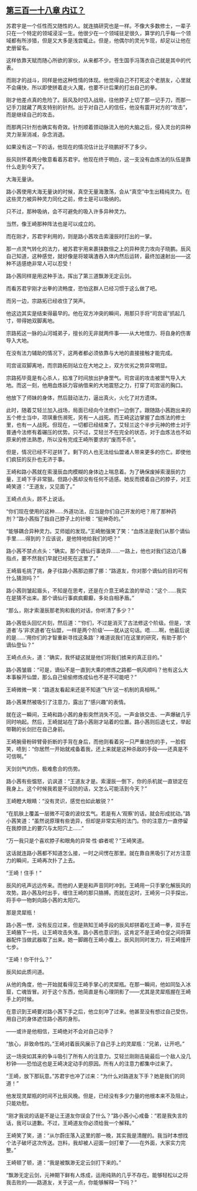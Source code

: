 ## [第三百一十八章 内讧？](https://www.xxbiquge.com/11_11207/9187136.html)


  苏君宇是一个任性而又随性的人。就连搞研究也是一样。不像大多数修士，一辈子只在一个特定的领域浸淫一生。他很少在一个领域驻足很久，算学的几乎每一个领域都有所涉猎，但是又大多是浅尝辄止。但是，他偶尔的灵光乍现，却足以让他在史册留名。

  这样依靠天赋而随心所欲的家伙，从来都不少。苍生国手冯落衣自己就是其中的代表。

  而刚才的战斗，同样是他这种性情的体现。他觉得自己不打死这个老朋友，心里就不会痛快，所以即使拼着走火入魔，也要不计后果的打出自己的拳。

  刚才他差点真的危险了。辰风及时切入战局，往他脖子上切了那一记手刀，而那一记手刀就藏了两支特别的针剂。出于对自己人的信任，他没有震开对方的“攻击”，而是继续自己的攻击。

  而那两只针剂也确实有奇效。针剂顺着颈动脉流入他的大脑之后，侵入灵台的异种灵力渐渐消减，杂念消退。

  如果没有这一下的话，他现在的情况估计比子晓鹏好不了多少。

  辰风则怀着两分敬意看着苏君宇。他现在终于明白，这一支没有血炼法的队伍是靠什么走到今天了。

  大海无量诀。

  路小茜使用大海无量诀的时候，真空无量海激荡，会从“真空”中生出精纯灵力。在这些灵力被异种灵力同化之前，修士是可以吸纳的。

  只不过，那种吸纳，会不可避免的吸入许多异种灵力。

  当然，像王崎那种阵法也是可以成立的。

  而在刚才，苏君宇利用的，则是路小茜攻击索漫辰时打出的一掌。

  那一点灵气转化的法力，被苏君宇用来裹挟数倍之上的异种灵力攻向子晓鹏。辰风自己知道，这种感觉，就好像是将玻璃渣吞入体内然后运转，最终加速射出——这种不适感绝非常人可以忍受！

  路小茜同样是用这种手法，挥出了第三道飘渺无定云剑。

  而看苏君宇刚才出拳的流畅度，恐怕这群人已经习惯于这么做了吧。

  而另一边，宗路拓已经收住了哭声。

  他这边其实是结束得最早的。他在双方冲突的瞬间，用那只手将“司宫谣”抓起几寸，带得她双脚离地。

  宗路拓这一脉的山河城弟子，擅长的无非就两件事——从大地借力、将自身的伤害导入大地。

  在没有法力辅助的情况下，这两者都必须依靠与大地的直接接触才能完成。

  司宫谣双脚离地，而宗路拓则站立在大地之上，双方优劣之势异常明显。

  宗路拓毕竟是有心杀人，掐准了时间放出护身罡气。司宫谣的攻击被罡气导入大地。而这一刻，他用血炼妖力容纳借来的大地震怒之力，打穿了司宫谣的胸口。

  他放下了师妹的身体，然后鼓动法力，逼出真火，火化了对方遗体。

  此时，随着艾轻兰加入战场，局面已经向今法修们一边倒了。跟随路小茜跑出来的五个修士当中，项琪重伤濒死，另有一人战死。而王崎这边掌握了血炼法的修士里，也有一人战死。但现在，一切都已经结束了。艾轻兰这个半步元神的修士对于普通今法修有着碾压的优势。只不过，艾轻兰不在完全的状态，对于血炼法也不如原来的修法熟悉，所以没有完成王崎所要求的“废而不杀”。

  但是，情况已经不可逆转了。剩下的人也无法给仙盟诸人带来更多的伤亡。即使他们疯狂的反扑也无济于事。

  王崎和路小茜就在索漫辰血肉模糊的身体边上喘息着。为了确保废掉索漫辰的力量，王崎下手非常狠。但路小茜却没有任何不适感。她反而摸着自己的脖子，对王崎笑道：“王道友，又见面了。”

  王崎点点头，顾不上说话。

  “你们现在使用的这种……外道功法，应当是你们自己开发的吧？用了那种药剂？”路小茜指了指自己脖子上的针眼：“挺神奇的。”

  “能够耦合异种灵力。艾师姐的发现。”王崎勉强笑了笑：“血炼法是我们从那个谪仙手里……得到的？应该说，是他特地给我们的吧？”

  路小茜不禁点点头：“确实。那个谪仙行事诡异……一路上，他也对我们这边几番指点，要不然我们早就已经死在这里了。”

  王崎眉毛挑了挑，身子往路小茜那边挪了挪：“路道友，你对那个谪仙的目的可有什么猜测吗？”

  路小茜则皱起眉头，不知是在思考，还是在介意王崎孟浪的举动：“这个……我实在是猜不出来。那个谪仙行事疯疯癫癫，多处自相矛盾。”

  “那么，刚才索漫辰那老狗和我的对话，你听清了多少？”

  路小茜低头回忆片刻，然后道：“‘你们，不过是消灭了古法修这个阶级。但是，‘求道者’与‘非求道者’在仙盟，一样是两个阶级’——就从这句话。唔……啊，他最后说的是……‘用你们的才智重新寻找这条路’？难道说我们在这里的研究，有助于那个谪仙登仙？”

  王崎点点头，道：“确实，我怀疑这就是他们将我们掳来的真正目的。”

  路小茜皱眉：“可是，谪仙不是一直到大乘的修炼之路都一帆风顺吗？他有这么大本事躲开仙盟，那么自己偷偷修炼成仙也不是不可能吧？”

  王崎微微一笑：“路道友看起来还是不知道‘飞升’这一机制的真相啊。”

  路小茜果然被吸引了注意力，露出了“感兴趣”的表情。

  就在这一瞬间，王崎和路小茜的身影突然消失不见。一声金铁交击、一声爆破几乎同时响起。然后，王崎就站在了路小茜刚才站着的位置。路小茜则后退七丈，举起带鞘的长剑拦在自己身前。

  王崎腕骨粉碎臂骨折断的手背在身后，而他则看着另一只严重烧伤的手，一脸假笑，啧到：“你居然一开始就戒备着我，还上来就是这种杀敌的手段——还真是不可信啊。”

  天剑剑气灼伤，极难愈合的伤势。

  路小茜有些愠怒，讥讽道：“王道友才是。索漫辰一倒下，你的杀机就一直锁定在我身上。这个时候我若是不设防的话，又怎么可能活到今天？”

  王崎瞪大眼睛：“没有灵识，感觉也如此敏锐？”

  “在肌肤上覆盖一层微不可查的波纹玄气。若是有人‘观察’的话，就会形成扰动。”路小茜笑道：“虽然说原理有些诡异，但却是非常实用的法门。你的注意力一直停留在我脖颈上的要穴与太阳穴上……”

  “万一我只是个喜欢脖子和眼角的异常·性·癖者呢？”王崎笑道。

  这话就连路小茜都不知道怎么接，一时之间愣在那里。就在靠自黑吸引了对方注意力的瞬间，王崎再次扑了上去。

  “王崎！住手！”

  辰风的吼声远远传来。而他的人更是和声音同时冲到。王崎用一只手掌化解辰风的攻势。路小茜及时出手，缠住王崎的那只胳膊。而就在这时，王崎另一只手探出，将手中一物刺向路小茜的太阳穴。

  那是灵犀瓶！

  路小茜一愣，没有反应过来，但是熟知王崎手段的辰风却拼着吃王崎一拳，双手在王崎腋下一托，让王崎攻击失准。路小茜也意识到，这肯定不是王崎仓促之间将算器配件当做武器取了出来。她一脚踢在王崎小腹上。辰风则同时发力，将王崎撞开七步。

  “王崎！你干什么？”

  辰风如此质问道。

  从他的角度，他一开始就看得见王崎手掌心的灵犀瓶。在那一瞬间，他如同坠入冰窟，亡魂皆冒。对于这个东西，他简直是有心理阴影了——尤其是灵犀瓶握在王崎手上的时候。

  在意识到王崎要对路小茜下手之后，他立刻冲了过来。他甚至没有想过自己受伤，用自己的身体遮住路小茜的身形。

  ——或许是他相信，王崎绝对不会对自己动手？

  “放心，非致命性的。”王崎对着辰风展示了自己手上的灵犀瓶：“兄弟，让开吧。”

  这一场突如其来的争斗吸引了所有人的注意力。艾轻兰刚刚击毙最后一个敌人没几秒钟——恐怕这也是王崎决定动手的原因。所有人的注意力都集中过来了。

  “王崎，放下那玩意。”苏君宇也冲了过来：“为什么对路道友下手？她是我们的同道！”

  他发现灵犀瓶的时间不比辰风晚。但是，已经没有多少力量的他根本来不及阻止，只能劝慰。

  “刚才我说的话是不是让王道友你误会了什么？”路小茜小心戒备：“若是我失言的话，我可以道歉。不过，王崎道友你必须给我一个解释。”

  王崎笑了笑，道：“从尔蔚庄落入这里的那一晚，其实我是清醒的。我当时本想找个法子破坏这次传送。岂料，我却被人迎面一剑打晕了——在外面，大家实力完整。”

  王崎顿了顿，道：“我是被飘渺无定云剑打下来的。”

  “飘渺无定云剑，元神期下鲜有人炼成，运用纯熟的几乎不存在。能够轻松以之将我击败的——路道友，关于这一点，你能够解释一下吗？”
